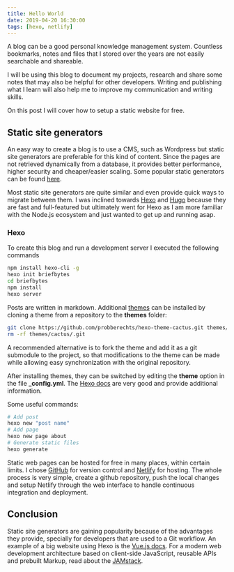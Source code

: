 ```yaml
---
title: Hello World
date: 2019-04-20 16:30:00
tags: [hexo, netlify]
---
```


A blog can be a good personal knowledge management system. Countless bookmarks, notes and files that I stored over the years are not easily searchable and shareable.

I will be using this blog to document my projects, research and share some notes that may also be helpful for other developers. Writing and publishing what I learn will also help me to improve my communication and writing skills.

On this post I will cover how to setup a static website for free.

## Static site generators

An easy way to create a blog is to use a CMS, such as Wordpress but static site generators are preferable for this kind of content. Since the pages are not retrieved dynamically from a database, it provides better performance, higher security and cheaper/easier scaling. Some popular static generators can be found [here](https://www.staticgen.com).

Most static site generators are quite similar and even provide quick ways to migrate between them. I was inclined towards [Hexo](https://hexo.io) and [Hugo](https://gohugo.io) because they are fast and full-featured but ultimately went for Hexo as I am more familiar with the Node.js ecosystem and just wanted to get up and running asap.

### Hexo

To create this blog and run a development server I executed the following commands

```bash
npm install hexo-cli -g
hexo init briefbytes
cd briefbytes
npm install
hexo server
```

Posts are written in markdown. Additional [themes](https://hexo.io/themes/index.html) can be installed by cloning a theme from a repository to the **themes** folder:

```bash
git clone https://github.com/probberechts/hexo-theme-cactus.git themes/cactus
rm -rf themes/cactus/.git
```

A recommended alternative is to fork the theme and add it as a git submodule to the project, so that modifications to the theme can be made while allowing easy synchronization with the original repository.

After installing themes, they can be switched by editing the **theme** option in the file **_config.yml**. The [Hexo docs](https://hexo.io/docs/) are very good and provide additional information.

Some useful commands:

```bash
# Add post
hexo new "post name"
# Add page
hexo new page about
# Generate static files
hexo generate
```

Static web pages can be hosted for free in many places, within certain limits. I chose [GitHub](https://github.com) for version control and [Netlify](https://www.netlify.com) for hosting. The whole process is very simple, create a github repository, push the local changes and setup Netlify through the web interface to handle continuous integration and deployment.

## Conclusion

Static site generators are gaining popularity because of the advantages they provide, specially for developers that are used to a Git workflow. An example of a big website using Hexo is the [Vue.js docs](https://github.com/vuejs/vuejs.org). For a modern web development architecture based on client-side JavaScript, reusable APIs and prebuilt Markup, read about the [JAMstack](https://jamstack.org).
